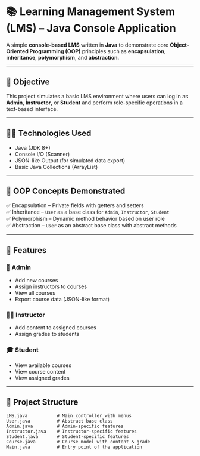 # 📚 Learning Management System (LMS) – Java Console Application

A simple **console-based LMS** written in **Java** to demonstrate core **Object-Oriented Programming (OOP)** principles such as **encapsulation**, **inheritance**, **polymorphism**, and **abstraction**.

---

## 🎯 Objective

This project simulates a basic LMS environment where users can log in as **Admin**, **Instructor**, or **Student** and perform role-specific operations in a text-based interface.

---

## 👨‍💻 Technologies Used

- Java (JDK 8+)
- Console I/O (Scanner)
- JSON-like Output (for simulated data export)
- Basic Java Collections (ArrayList)

---

## 🧠 OOP Concepts Demonstrated

✅ Encapsulation – Private fields with getters and setters  
✅ Inheritance – `User` as a base class for `Admin`, `Instructor`, `Student`  
✅ Polymorphism – Dynamic method behavior based on user role  
✅ Abstraction – `User` as an abstract base class with abstract methods

---

## 🔧 Features

### 👤 Admin
- Add new courses
- Assign instructors to courses
- View all courses
- Export course data (JSON-like format)

### 👨‍🏫 Instructor
- Add content to assigned courses
- Assign grades to students

### 🎓 Student
- View available courses
- View course content
- View assigned grades

---

## 📂 Project Structure

```plaintext
LMS.java           # Main controller with menus
User.java          # Abstract base class
Admin.java         # Admin-specific features
Instructor.java    # Instructor-specific features
Student.java       # Student-specific features
Course.java        # Course model with content & grade
Main.java          # Entry point of the application
